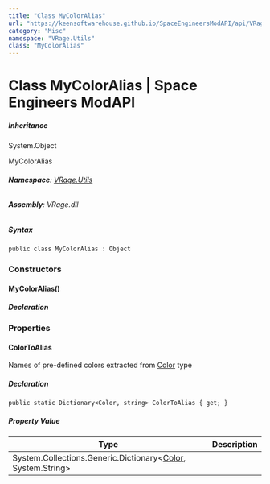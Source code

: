 ```yaml
---
title: "Class MyColorAlias"
url: "https://keensoftwarehouse.github.io/SpaceEngineersModAPI/api/VRage.Utils.MyColorAlias.html"
category: "Misc"
namespace: "VRage.Utils"
class: "MyColorAlias"
---
```


# Class MyColorAlias | Space Engineers ModAPI

##### Inheritance

System.Object

MyColorAlias

###### **Namespace**: [VRage.Utils](https://keensoftwarehouse.github.io/SpaceEngineersModAPI/api/VRage.Utils.html)

###### **Assembly**: VRage.dll

##### Syntax

```
public class MyColorAlias : Object
```

### Constructors

#### MyColorAlias()

##### Declaration

### Properties

#### ColorToAlias

Names of pre-defined colors extracted from [Color](https://keensoftwarehouse.github.io/SpaceEngineersModAPI/api/VRageMath.Color.html) type

##### Declaration

```
public static Dictionary<Color, string> ColorToAlias { get; }
```

##### Property Value

| Type | Description |
| --- | --- |
| System.Collections.Generic.Dictionary<[Color](https://keensoftwarehouse.github.io/SpaceEngineersModAPI/api/VRageMath.Color.html), System.String\> |     |
